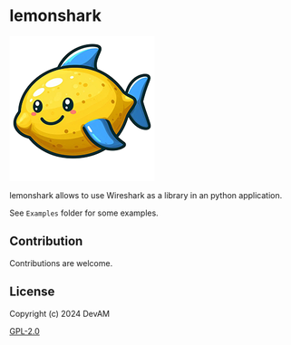 # lemonshark

![icon](https://raw.githubusercontent.com/CodeDevAM/lemonshark/main/icon.png)

lemonshark allows to use Wireshark as a library in an python application.

See `Examples` folder for some examples.

## Contribution

Contributions are welcome.

## License

Copyright (c) 2024 DevAM

[GPL-2.0](https://www.gnu.org/licenses/old-licenses/gpl-2.0.txt)